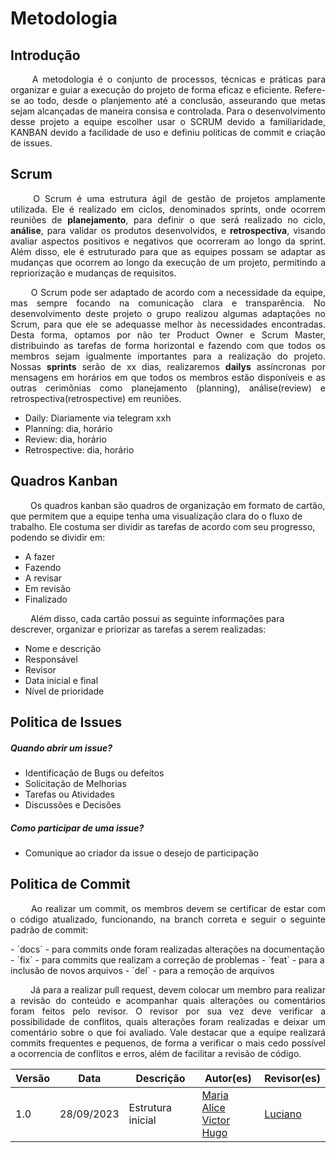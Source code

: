 # Metodologia

## Introdução
   <p style="text-align: justify;">&emsp;&emsp; A metodologia é o conjunto de processos, técnicas e práticas para organizar e guiar a execução do projeto de forma eficaz e eficiente. Refere-se ao todo, desde o planjemento até a conclusão, asseurando que metas sejam alcançadas de maneira consisa e controlada. Para o desenvolvimento desse projeto a equipe escolher usar o SCRUM devido a familiaridade, KANBAN devido a facilidade de uso e definiu politicas de commit e criação de issues. </p>

## Scrum
<p style="text-align: justify;">
    &emsp;&emsp; O Scrum é uma estrutura ágil de gestão de projetos amplamente utilizada. Ele é realizado em ciclos, denominados sprints, onde ocorrem reuniões de <b>planejamento</b>, para definir o que será realizado no ciclo, <b>análise</b>, para validar os produtos desenvolvidos, e <b> retrospectiva</b>, visando avaliar aspectos positivos e negativos que ocorreram ao longo da sprint. Além disso, ele é estruturado para que as equipes possam se adaptar as mudanças que ocorrem ao longo da execução de um projeto, permitindo a repriorização e mudanças de requisitos.
</p>
<p style="text-align: justify;">
    &emsp;&emsp; O Scrum pode ser adaptado de acordo com a necessidade da equipe, mas sempre focando na comunicação clara e transparência. No desenvolvimento deste projeto o grupo realizou algumas adaptações no Scrum, para que ele se adequasse melhor às necessidades encontradas. Desta forma, optamos por não ter Product Owner e Scrum Master, distribuindo as tarefas de forma horizontal e fazendo com que todos os membros sejam igualmente importantes para a realização do projeto. Nossas <b>sprints</b> serão de xx dias, realizaremos <b>dailys</b> assíncronas por mensagens em horários em que todos os membros estão disponíveis e as outras cerimônias como planejamento (planning), análise(review) e retrospectiva(retrospective) em reuniões.
</p>

- Daily: Diariamente via telegram xxh
- Planning: dia, horário
- Review: dia, horário
- Retrospective: dia, horário

## Quadros Kanban
&emsp;&emsp; Os quadros kanban são quadros de organização em formato de cartão, que permitem que a equipe tenha uma visualização clara do o fluxo de trabalho. Ele costuma ser dividir as tarefas de acordo com seu progresso, podendo se dividir em:

- A fazer
- Fazendo
- A revisar
- Em revisão
- Finalizado

&emsp;&emsp; Além disso, cada cartão possui as seguinte informações para descrever, organizar e priorizar as tarefas a serem realizadas:

- Nome e descrição
- Responsável
- Revisor
- Data inicial e final
- Nível de prioridade 

## Politica de Issues 

##### Quando abrir um issue?
- Identificação de Bugs ou defeitos
- Solicitação de Melhorias
- Tarefas ou Atividades
- Discussões e Decisões

##### Como participar de uma issue?
- Comunique ao criador da issue o desejo de participação

## Politica de Commit

<p style="text-align: justify;">
&emsp;&emsp; Ao realizar um commit, os membros devem se certificar de estar com o código atualizado, funcionando, na branch correta e seguir o seguinte padrão de commit:
</p>
- `docs` - para commits onde foram realizadas alterações na documentação 
- `fix` - para commits que realizam a correção de problemas
- `feat` - para a inclusão de novos arquivos
- `del` - para a remoção de arquivos 

<p style="text-align: justify;">
&emsp;&emsp; Já para a realizar pull request, devem colocar um membro para realizar a revisão do conteúdo e acompanhar quais alterações ou comentários foram feitos pelo revisor. O revisor por sua vez deve verificar a possibilidade de conflitos, quais alterações foram realizadas e deixar um comentário sobre o que foi avaliado. 
Vale destacar que a equipe realizará commits frequentes e pequenos, de forma a verificar o mais cedo possível a ocorrencia de conflitos e erros, além de facilitar a revisão de código.
</p>

| Versão | Data       | Descrição         | Autor(es)                                       | Revisor(es) |
| ------ | ---------- | ----------------- | ----------------------------------------------- | ----------- |
| 1.0    | 28/09/2023 | Estrutura inicial | [Maria Alice](https://github.com/Maliz30) <br> [Victor Hugo](https://github.com/ViictorHugoo) | [Luciano](https://github.com/l-ricardo)   |

